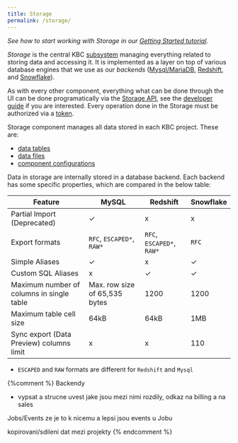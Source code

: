 ```yaml
---
title: Storage
permalink: /storage/
---
```


*See how to start working with Storage in our [Getting Started tutorial](/overview/tutorial/load/).*

*Storage* is the central KBC [subsystem](/overview/) managing everything related to storing data and accessing it.
It is implemented as a layer on top of various database engines that we use as our *backends*
([Mysql/MariaDB](https://mariadb.org/),
[Redshift](https://aws.amazon.com/redshift/), and [Snowflake](http://www.snowflake.net/)).

As with every other component, everything what can be done through the UI can be done programatically via
the [Storage API](http://docs.keboola.apiary.io/), see the [developer guide](https://developers.keboola.com/integrate/storage/) if you are interested.
Every operation done in the Storage must be authorized via a [token](/storage/tokens/).

Storage component manages all data stored in each KBC project. These are:
- [data tables](/storage/tables/)
- [data files](/storage/file-uploads/)
- [component configurations](/storage/configurations/)

Data in storage are internally stored in a database backend. Each backend has some specific properties, which
are compared in the below table:

Feature | MySQL | Redshift | Snowflake
---------- | ----------- | ---------- | -------------
Partial Import (Deprecated) | ✓ | x | x
Export formats | `RFC`, `ESCAPED*`, `RAW*` | `RFC`, `ESCAPED*`, `RAW*`  | `RFC`
Simple Aliases | ✓ | x | ✓
Custom SQL Aliases | x | ✓ | ✓
Maximum number of columns in single table | Max. row size of 65,535 bytes | 1200 | 1200 |
Maximum table cell size | 64kB | 64kB | 1MB |
Sync export (Data Preview) columns limit | x | x | 110 |

* `ESCAPED` and `RAW` formats are different for `Redshift` and `Mysql`


{%comment %}
Backendy
- vypsat a strucne uvest jake jsou mezi nimi rozdily, odkaz na billing a na sales

Jobs/Events ze je to k nicemu a lepsi jsou events u Jobu

kopirovani/sdileni dat mezi projekty
{% endcomment %}